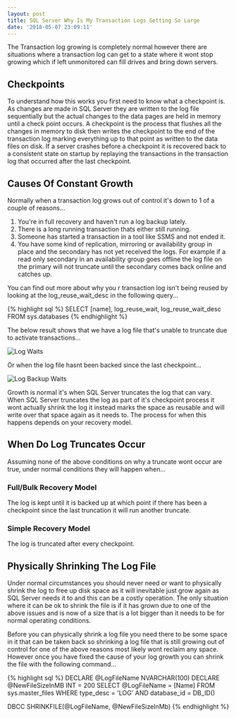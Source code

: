 ```yaml
---
layout: post
title: SQL Server Why Is My Transaction Logs Getting So Large
date: '2018-05-07 23:09:11'
---
```

The Transaction log growing is completely normal however there are situations where a transaction log can get to a state where it wont stop growing which if left unmonitored can fill drives and bring down servers.

## Checkpoints ##
To understand how this works you first need to know what a checkpoint is. As changes are made in SQL Server they are written to the log file sequentially but the actual changes to the data pages are held in memory until a check point occurs. A checkpoint is the process that flushes all the changes in memory to disk then writes the checkpoint to the end of the transaction log marking everything up to that point as written to the data files on disk. If a server crashes before a checkpoint it is recovered back to a consistent state on startup by replaying the transactions in the transaction log that occurred after the last checkpoint.

## Causes Of Constant Growth ##
Normally when a transaction log grows out of control it's down to 1 of a couple of reasons...

1. You're in full recovery and haven't run a log backup lately.
1. There is a long running transaction thats either still running.
1. Someone has started a transaction in a tool like SSMS and not ended it. 
1. You have some kind of replication, mirroring or availability group in place and the secondary has not yet received the logs. For example if a read only secondary in an availability group goes offline the log file on the primary will not truncate until the secondary comes back online and catches up.

You can find out more about why you r transaction log isn't being reused by looking at the log_reuse_wait_desc in the following query...

{% highlight sql %}
SELECT 
   [name],
   log_reuse_wait, 
   log_reuse_wait_desc
FROM 
   sys.databases
{% endhighlight %}

The below result shows that we have a log file that's unable to truncate due to activate transactions...

![Log Waits]({{site.url}}/content/images/2018-log-growth\log-reuse-wait.PNG)

Or when the log file hasnt been backed since the last checkpoint...

![Log Backup Waits]({{site.url}}/content/images/2018-log-growth\log-backup-wait.PNG)

Growth is normal it's when SQL Server truncates the log that can vary. When SQL Server truncates the log as part of it's checkpoint process it wont actually shrink the log it instead marks the space as reusable and will write over that space again as it needs to. The process for when this happens depends on your recovery model.

## When Do Log Truncates Occur ##
Assuming none of the above conditions on why a truncate wont occur are true, under normal conditions they will happen when...

### Full/Bulk Recovery Model ###
The log is kept until it is backed up at which point if there has been a checkpoint since the last truncation it will run another truncate.

### Simple Recovery Model ###
The log is truncated after every checkpoint.

## Physically Shrinking The Log File ##
Under normal circumstances you should never need or want to physically shrink the log to free up disk space as it will inevitable just grow again as SQL Server needs it to and this can be a costly operation. The only situation where it can be ok to shrink the file is if it has grown due to one of the above issues and is now of a size that is a lot bigger than it needs to be for normal operating conditions.

Before you can physically shrink a log file you need there to be some space in it that can be taken back so shrinking a log file that is still growing out of control for one of the above reasons most likely wont reclaim any space. However once you have fixed the cause of your log growth you can shrink the file with the following command...

{% highlight sql %}
 DECLARE @LogFileName NVARCHAR(100)
 DECLARE @NewFileSizeInMB INT = 200
 SELECT 
   @LogFileName = [Name]
 FROM 
   sys.master_files 
 WHERE 
   type_desc = 'LOG' AND
   database_id = DB_ID()

DBCC SHRINKFILE(@LogFileName, @NewFileSizeInMb)
{% endhighlight %}